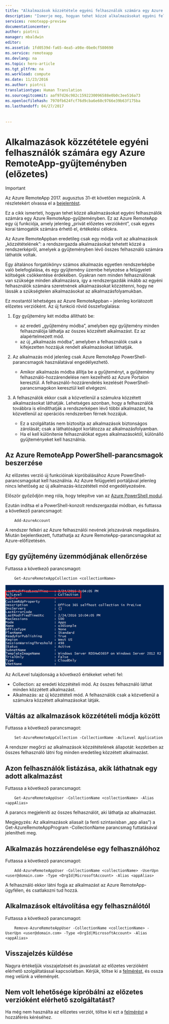 ```yaml
---
title: "Alkalmazások közzététele egyéni felhasználók számára egy Azure RemoteApp-gyűjteményben (előzetes) | Microsoft Docs"
description: "Ismerje meg, hogyan tehet közzé alkalmazásokat egyéni felhasználók számára a csoportok használata helyett az Azure RemoteAppban."
services: remoteapp-preview
documentationcenter: 
author: piotrci
manager: mbaldwin
editor: 
ms.assetid: 1fd0539d-fa65-4ea5-a98e-0be0cf580690
ms.service: remoteapp
ms.devlang: na
ms.topic: hero-article
ms.tgt_pltfrm: na
ms.workload: compute
ms.date: 11/23/2016
ms.author: piotrci
translationtype: Human Translation
ms.sourcegitcommit: aaf97d26c982c1592230096588e0b0c3ee516a73
ms.openlocfilehash: 7970fb624fcf76d9cba6e60c9766e39b63f175ba
ms.lasthandoff: 04/27/2017


---
```

# <a name="publish-applications-to-individual-users-in-an-azure-remoteapp-collection-preview"></a>Alkalmazások közzététele egyéni felhasználók számára egy Azure RemoteApp-gyűjteményben (előzetes)
> [!IMPORTANT]
> Az Azure RemoteApp 2017. augusztus 31-ét követően megszűnik. A részletekért olvassa el a [bejelentést](https://go.microsoft.com/fwlink/?linkid=821148).
> 
> 

Ez a cikk ismerteti, hogyan tehet közzé alkalmazásokat egyéni felhasználók számára egy Azure RemoteApp-gyűjteményben. Ez az Azure RemoteApp egy új funkciója, amely jelenleg „privát előzetes verzióként”, csak egyes korai támogatók számára érhető el, értékelési célokra.

Az Azure RemoteAppban eredetileg csak egy módja volt az alkalmazások „közzétételének”: a rendszergazda alkalmazásokat tehetett közzé a rendszerképről, amelyek a gyűjteményben lévő összes felhasználó számára láthatók voltak.

Egy általános forgatókönyv számos alkalmazás egyetlen rendszerképbe való belefoglalása, és egy gyűjtemény üzembe helyezése a felügyeleti költségek csökkentése érdekében. Gyakran nem minden felhasználónak van szüksége minden alkalmazásra, így a rendszergazdák inkább az egyéni felhasználók számára szeretnének alkalmazásokat közzétenni, hogy ne lássák a szükségtelen alkalmazásokat az alkalmazásfolyamukban.

Ez mostantól lehetséges az Azure RemoteAppban – jelenleg korlátozott előzetes verzióként. Az új funkció rövid összefoglalása:

1. Egy gyűjtemény két módba állítható be:
   
   * az eredeti „gyűjtemény módba”, amelyben egy gyűjtemény minden felhasználója láthatja az összes közzétett alkalmazást. Ez az alapértelmezett mód.
   * az új „alkalmazás módba”, amelyben a felhasználók csak a kifejezetten hozzájuk rendelt alkalmazásokat láthatják.
2. Az alkalmazás mód jelenleg csak Azure RemoteApp PowerShell-parancsmagok használatával engedélyezhető.
   
   * Amikor alkalmazás módba állítja be a gyűjteményt, a gyűjtemény felhasználó-hozzárendelése nem kezelhető az Azure Portalon keresztül. A felhasználó-hozzárendelés kezelését PowerShell-parancsmagokon keresztül kell elvégezni.
3. A felhasználók ekkor csak a közvetlenül a számukra közzétett alkalmazásokat láthatják. Lehetséges azonban, hogy a felhasználók továbbra is elindíthatják a rendszerképen lévő többi alkalmazást, ha közvetlenül az operációs rendszerben férnek hozzájuk.
   
   * Ez a szolgáltatás nem biztosítja az alkalmazások biztonságos zárolását; csak a láthatóságot korlátozza az alkalmazásfolyamban.
   * Ha el kell különítenie felhasználókat egyes alkalmazásoktól, különálló gyűjteményeket kell használnia.

## <a name="how-to-get-azure-remoteapp-powershell-cmdlets"></a>Az Azure RemoteApp PowerShell-parancsmagok beszerzése
Az előzetes verzió új funkcióinak kipróbálásához Azure PowerShell-parancsmagokat kell használnia. Az Azure felügyeleti portáljával jelenleg nincs lehetőség az új alkalmazás-közzétételi mód engedélyezésére.

Először győződjön meg róla, hogy telepítve van az [Azure PowerShell modul](/powershell/azure/overview).

Ezután indítsa el a PowerShell-konzolt rendszergazdai módban, és futtassa a következő parancsmagot:

        Add-AzureAccount

A rendszer felkéri az Azure felhasználói nevének jelszavának megadására. Miután bejelentkezett, futtathatja az Azure RemoteApp-parancsmagokat az Azure-előfizetésén.

## <a name="how-to-check-which-mode-a-collection-is-in"></a>Egy gyűjtemény üzemmódjának ellenőrzése
Futtassa a következő parancsmagot:

        Get-AzureRemoteAppCollection <collectionName>

![Ellenőrizze a gyűjtemény használati módját](./media/remoteapp-perapp/araacllelvel.png)

Az AclLevel tulajdonság a következő értékeket veheti fel:

* Collection: az eredeti közzétételi mód. Az összes felhasználó láthat minden közzétett alkalmazást.
* Alkalmazás: az új közzétételi mód. A felhasználók csak a közvetlenül a számukra közzétett alkalmazásokat látják.

## <a name="how-to-switch-to-application-publishing-mode"></a>Váltás az alkalmazások közzétételi módja között
Futtassa a következő parancsmagot:

        Set-AzureRemoteAppCollection -CollectionName -AclLevel Application

A rendszer megőrzi az alkalmazások közzétételének állapotát: kezdetben az összes felhasználó látni fog minden eredetileg közzétett alkalmazást.

## <a name="how-to-list-users-who-can-see-a-specific-application"></a>Azon felhasználók listázása, akik láthatnak egy adott alkalmazást
Futtassa a következő parancsmagot:

        Get-AzureRemoteAppUser -CollectionName <collectionName> -Alias <appAlias>

A parancs megjeleníti az összes felhasználót, aki láthatja az alkalmazást.

Megjegyzés: Az alkalmazások aliasait (a fenti szintaxisban „app alias”) a Get-AzureRemoteAppProgram -CollectionName <collectionName> parancsmag futtatásával jelenítheti meg.

## <a name="how-to-assign-an-application-to-a-user"></a>Alkalmazás hozzárendelése egy felhasználóhoz
Futtassa a következő parancsmagot:

        Add-AzureRemoteAppUser -CollectionName <collectionName> -UserUpn <user@domain.com> -Type <OrgId|MicrosoftAccount> -Alias <appAlias>

A felhasználó ekkor látni fogja az alkalmazást az Azure RemoteApp-ügyfélen, és csatlakozni tud hozzá.

## <a name="how-to-remove-an-application-from-a-user"></a>Alkalmazások eltávolítása egy felhasználótól
Futtassa a következő parancsmagot:

        Remove-AzureRemoteAppUser -CollectionName <collectionName> -UserUpn <user@domain.com> -Type <OrgId|MicrosoftAccount> -Alias <appAlias>

## <a name="providing-feedback"></a>Visszajelzés küldése
Nagyra értékeljük visszajelzését és javaslatait az előzetes verzióként elérhető szolgáltatással kapcsolatban. Kérjük, töltse ki a [felmérést](http://www.instant.ly/s/FDdrb), és ossza meg velünk a véleményét.

## <a name="havent-had-a-chance-to-try-the-preview-feature"></a>Nem volt lehetősége kipróbálni az előzetes verzióként elérhető szolgáltatást?
Ha még nem használta az előzetes verziót, töltse ki ezt a [felmérést](http://www.instant.ly/s/AY83p) a hozzáférés kéréséhez.


